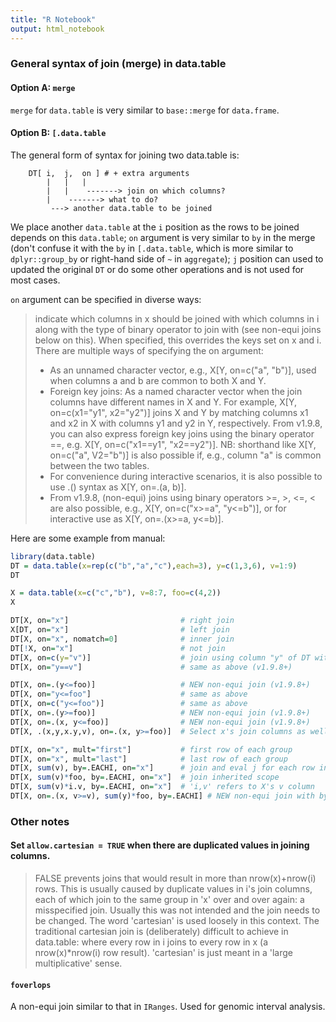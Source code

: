 ```yaml
---
title: "R Notebook"
output: html_notebook
---
```


### General syntax of join (merge) in data.table

#### Option A: `merge`
`merge` for `data.table` is very similar to `base::merge` for `data.frame`.

#### Option B: `[.data.table`
The general form of syntax for joining two data.table is:
```
    DT[ i,  j,  on ] # + extra arguments
        |   |   |
        |   |    -------> join on which columns?
        |    -------> what to do?
         ---> another data.table to be joined
```
We place another `data.table` at the `i` position as the rows to be joined depends on this `data.table`;
`on` argument is very similar to `by` in the merge (don't confuse it with the `by` in `[.data.table`, which
is more similar to `dplyr::group_by` or right-hand side of `~` in `aggregate`);
`j` position can used to updated the original `DT` or do some other operations and is not used for most cases.

`on` argument can be specified in diverse ways:

>indicate which columns in x should be joined with which columns in i along with the type of binary operator to join with (see non-equi joins below on this). When specified, this overrides the keys set on x and i. There are multiple ways of specifying the on argument:
>
> - As an unnamed character vector, e.g., X[Y, on=c("a", "b")], used when columns a and b are common to both X and Y.
> - Foreign key joins: As a named character vector when the join columns have different names in X and Y. For example, X[Y, on=c(x1="y1", x2="y2")] joins X and Y by matching columns x1 and x2 in X with columns y1 and y2 in Y, respectively.
From v1.9.8, you can also express foreign key joins using the binary operator ==, e.g. X[Y, on=c("x1==y1", "x2==y2")].
NB: shorthand like X[Y, on=c("a", V2="b")] is also possible if, e.g., column "a" is common between the two tables.
> - For convenience during interactive scenarios, it is also possible to use .() syntax as X[Y, on=.(a, b)].
> - From v1.9.8, (non-equi) joins using binary operators >=, >, <=, < are also possible, e.g., X[Y, on=c("x>=a", "y<=b")], or for interactive use as X[Y, on=.(x>=a, y<=b)].

Here are some example from manual:
```r
library(data.table)
DT = data.table(x=rep(c("b","a","c"),each=3), y=c(1,3,6), v=1:9)
DT

X = data.table(x=c("c","b"), v=8:7, foo=c(4,2))
X

DT[X, on="x"]                         # right join
X[DT, on="x"]                         # left join
DT[X, on="x", nomatch=0]              # inner join
DT[!X, on="x"]                        # not join
DT[X, on=c(y="v")]                    # join using column "y" of DT with column "v" of X
DT[X, on="y==v"]                      # same as above (v1.9.8+)

DT[X, on=.(y<=foo)]                   # NEW non-equi join (v1.9.8+)
DT[X, on="y<=foo"]                    # same as above
DT[X, on=c("y<=foo")]                 # same as above
DT[X, on=.(y>=foo)]                   # NEW non-equi join (v1.9.8+)
DT[X, on=.(x, y<=foo)]                # NEW non-equi join (v1.9.8+)
DT[X, .(x,y,x.y,v), on=.(x, y>=foo)]  # Select x's join columns as well

DT[X, on="x", mult="first"]           # first row of each group
DT[X, on="x", mult="last"]            # last row of each group
DT[X, sum(v), by=.EACHI, on="x"]      # join and eval j for each row in i
DT[X, sum(v)*foo, by=.EACHI, on="x"]  # join inherited scope
DT[X, sum(v)*i.v, by=.EACHI, on="x"]  # 'i,v' refers to X's v column
DT[X, on=.(x, v>=v), sum(y)*foo, by=.EACHI] # NEW non-equi join with by=.EACHI (v1.9.8+)
```

### Other notes

#### Set `allow.cartesian = TRUE` when there are duplicated values in joining columns.
>FALSE prevents joins that would result in more than nrow(x)+nrow(i) rows. This is usually caused by duplicate values in i's join columns, each of which join to the same group in 'x' over and over again: a misspecified join. Usually this was not intended and the join needs to be changed. The word 'cartesian' is used loosely in this context. The traditional cartesian join is (deliberately) difficult to achieve in data.table: where every row in i joins to every row in x (a nrow(x)*nrow(i) row result). 'cartesian' is just meant in a 'large multiplicative' sense.

#### `foverlops`
A non-equi join similar to that in `IRanges`. Used for genomic interval analysis.
